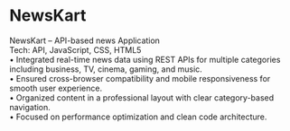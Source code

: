 # NewsKart
NewsKart – API-based news Application                               
Tech:  API, JavaScript, CSS, HTML5
<br>
• Integrated real-time news data using REST APIs for multiple categories including business, 
TV, cinema, gaming, and music. 
<br>
• Ensured cross-browser compatibility and mobile responsiveness for smooth user 
experience.
<br>
• Organized content in a professional layout with clear category-based navigation. 
<br>
• Focused on performance optimization and clean code architecture. 

